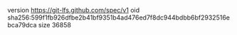 version https://git-lfs.github.com/spec/v1
oid sha256:599f1fb926dfbe2b41bf9351b4ad476ed7f8dc944bdbb6bf2932516ebca79dca
size 36858
